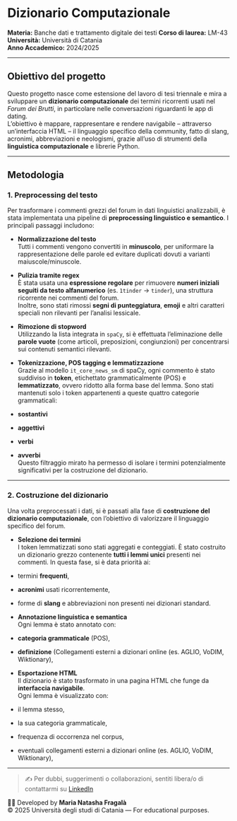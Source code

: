 # Dizionario Computazionale

**Materia:** Banche dati e trattamento digitale dei testi
**Corso di laurea:** LM-43
**Università:** Università di Catania  
**Anno Accademico:** 2024/2025  

---

##  Obiettivo del progetto
Questo progetto nasce come estensione del lavoro di tesi triennale e mira a sviluppare un **dizionario computazionale** dei termini ricorrenti usati nel *Forum dei Brutti*, in particolare nelle conversazioni riguardanti le app di dating.  
L’obiettivo è mappare, rappresentare e rendere navigabile – attraverso un’interfaccia HTML – il linguaggio specifico della community, fatto di slang, acronimi, abbreviazioni e neologismi, grazie all’uso di strumenti della **linguistica computazionale** e librerie Python.

---

## Metodologia

### 1. **Preprocessing del testo**

Per trasformare i commenti grezzi del forum in dati linguistici analizzabili, è stata implementata una pipeline di **preprocessing linguistico e semantico**. I principali passaggi includono:

-  **Normalizzazione del testo**  
  Tutti i commenti vengono convertiti in **minuscolo**, per uniformare la rappresentazione delle parole ed evitare duplicati dovuti a varianti maiuscole/minuscole.

-  **Pulizia tramite regex**  
  È stata usata una **espressione regolare** per rimuovere **numeri iniziali seguiti da testo alfanumerico** (es. `1tinder` → `tinder`), una struttura ricorrente nei commenti del forum.  
  Inoltre, sono stati rimossi **segni di punteggiatura**, **emoji** e altri caratteri speciali non rilevanti per l’analisi lessicale.

-  **Rimozione di stopword**  
  Utilizzando la lista integrata in `spaCy`, si è effettuata l’eliminazione delle **parole vuote** (come articoli, preposizioni, congiunzioni) per concentrarsi sui contenuti semantici rilevanti.

-  **Tokenizzazione, POS tagging e lemmatizzazione**  
  Grazie al modello `it_core_news_sm` di spaCy, ogni commento è stato suddiviso in **token**, etichettato grammaticalmente (POS) e **lemmatizzato**, ovvero ridotto alla forma base del lemma. Sono stati mantenuti solo i token appartenenti a queste quattro categorie grammaticali:
  - **sostantivi**
  - **aggettivi**
  - **verbi**
  - **avverbi**  
  Questo filtraggio mirato ha permesso di isolare i termini potenzialmente significativi per la costruzione del dizionario.

---

### 2. **Costruzione del dizionario**

Una volta preprocessati i dati, si è passati alla fase di **costruzione del dizionario computazionale**, con l’obiettivo di valorizzare il linguaggio specifico del forum.

-  **Selezione dei termini**  
  I token lemmatizzati sono stati aggregati e conteggiati. È stato costruito un dizionario grezzo contenente **tutti i lemmi unici** presenti nei commenti. In questa fase, si è data priorità ai:
  - termini **frequenti**,
  - **acronimi** usati ricorrentemente,
  - forme di **slang** e abbreviazioni non presenti nei dizionari standard.

-  **Annotazione linguistica e semantica**  
  Ogni lemma è stato annotato con:
  - **categoria grammaticale** (POS),
  - **definizione** (Collegamenti esterni a dizionari online (es. AGLIO, VoDIM, Wiktionary),

-  **Esportazione HTML**  
  Il dizionario è stato trasformato in una pagina HTML che funge da **interfaccia navigabile**.  
  Ogni lemma è visualizzato con:
  - il lemma stesso,
  - la sua categoria grammaticale,
  - frequenza di occorrenza nel corpus,
  - eventuali collegamenti esterni a dizionari online (es. AGLIO, VoDIM, Wiktionary), 
 
---
> ✍️ Per dubbi, suggerimenti o collaborazioni, sentiti libera/o di contattarmi su [LinkedIn](https://www.linkedin.com/in/marianatasha-fragalà)

🙋‍♀ Developed by **Maria Natasha Fragalà**        
© 2025 Università degli studi di Catania — For educational purposes.
